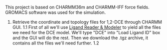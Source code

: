 This project is based on CHARMM36m and CHARMM-IFF force fields. GROMACS software was used for the simulation.

1. Retrieve the coordinate and topology files for 1,2-DCE through CHARMM GUI.
1.1 First of all we'll use [Ligand Reader & Modeler](https://www.charmm-gui.org/?doc=input/ligandrm) to yield all the files we need for the DCE model.
   We'll type "DCE" into "Load Ligand ID" box and the GUI will do the rest. Then we download the .tgz archive, it contains all the files we'll need further.
1.2
